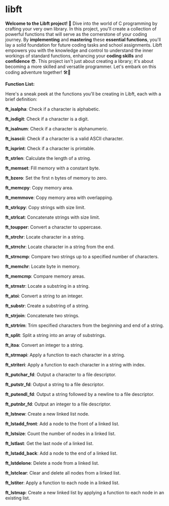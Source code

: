 # libft

**Welcome to the Libft project! 🚀** Dive into the world of C programming by crafting your very own library. In this project, you'll create a collection of powerful functions that will serve as the cornerstone of your coding journey. By **implementing** and **mastering** these **essential functions**, you'll lay a solid foundation for future coding tasks and school assignments. Libft empowers you with the knowledge and control to understand the inner workings of standard functions, enhancing your **coding skills** and **confidence** 😎. This project isn't just about creating a library; it's about becoming a more skilled and versatile programmer. Let's embark on this coding adventure together! 🛠️🌟



**Function List:**

Here's a sneak peek at the functions you'll be creating in Libft, each with a brief definition:

**ft_isalpha**: Check if a character is alphabetic.

**ft_isdigit**: Check if a character is a digit.

**ft_isalnum**: Check if a character is alphanumeric.

**ft_isascii**: Check if a character is a valid ASCII character.

**ft_isprint**: Check if a character is printable.

**ft_strlen**: Calculate the length of a string.

**ft_memset**: Fill memory with a constant byte.

**ft_bzero**: Set the first n bytes of memory to zero.

**ft_memcpy**: Copy memory area.

**ft_memmove**: Copy memory area with overlapping.

**ft_strlcpy**: Copy strings with size limit.

**ft_strlcat**: Concatenate strings with size limit.

**ft_toupper**: Convert a character to uppercase.

**ft_strchr**: Locate character in a string.

**ft_strrchr**: Locate character in a string from the end.

**ft_strncmp**: Compare two strings up to a specified number of characters.

**ft_memchr**: Locate byte in memory.

**ft_memcmp**: Compare memory areas.

**ft_strnstr**: Locate a substring in a string.

**ft_atoi**: Convert a string to an integer.

**ft_substr**: Create a substring of a string.

**ft_strjoin**: Concatenate two strings.

**ft_strtrim**: Trim specified characters from the beginning and end of a string.

**ft_split**: Split a string into an array of substrings.

**ft_itoa**: Convert an integer to a string.

**ft_strmapi**: Apply a function to each character in a string.

**ft_striteri**: Apply a function to each character in a string with index.

**ft_putchar_fd**: Output a character to a file descriptor.

**ft_putstr_fd**: Output a string to a file descriptor.

**ft_putendl_fd**: Output a string followed by a newline to a file descriptor.

**ft_putnbr_fd**: Output an integer to a file descriptor.

**ft_lstnew**: Create a new linked list node.

**ft_lstadd_front**: Add a node to the front of a linked list.

**ft_lstsize**: Count the number of nodes in a linked list.

**ft_lstlast**: Get the last node of a linked list.

**ft_lstadd_back**: Add a node to the end of a linked list.

**ft_lstdelone**: Delete a node from a linked list.

**ft_lstclear**: Clear and delete all nodes from a linked list.

**ft_lstiter**: Apply a function to each node in a linked list.

**ft_lstmap**: Create a new linked list by applying a function to each node in an existing list.
